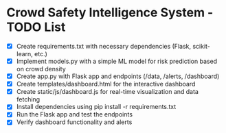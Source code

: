 # Crowd Safety Intelligence System - TODO List

- [x] Create requirements.txt with necessary dependencies (Flask, scikit-learn, etc.)
- [x] Implement models.py with a simple ML model for risk prediction based on crowd density
- [x] Create app.py with Flask app and endpoints (/data, /alerts, /dashboard)
- [x] Create templates/dashboard.html for the interactive dashboard
- [x] Create static/js/dashboard.js for real-time visualization and data fetching
- [x] Install dependencies using pip install -r requirements.txt
- [x] Run the Flask app and test the endpoints
- [x] Verify dashboard functionality and alerts
